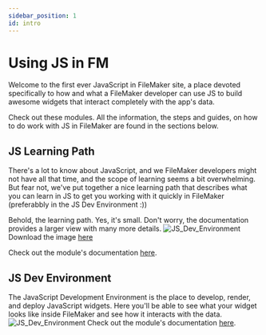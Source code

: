 ```yaml
---
sidebar_position: 1
id: intro
---
```


# Using JS in FM

Welcome to the first ever JavaScript in FileMaker site, a place devoted specifically to how and what a FileMaker developer can use JS to build awesome widgets that interact completely with the app's data. 

Check out these modules. All the information, the steps and guides, on how to do work with JS in FileMaker are found in the sections below. 

<!-- Feel free to email me at jeremy.brown@proofgeist.com. -->


## JS Learning Path

There's a lot to know about JavaScript, and we FileMaker developers might not have all that time, and the scope of learning seems a bit overwhelming. But fear not, we've put together a nice learning path that describes what you can learn in JS to get you working with it quickly in FileMaker (preferabbly in the JS Dev Environment :)) 

Behold, the learning path. Yes, it's small. Don't worry, the documentation provides a larger view with many more details.
![JS_Dev_Environment](/img/JS_learningPath_MM.png) Download the image [here](https://www.geistinteractive.com/wp-content/uploads/2020/08/JSPath-Large.jpg)

Check out the module's documentation [here](/docs/js-learning-path/intro).
## JS Dev Environment

The JavaScript Development Environment is the place to develop, render, and deploy JavaScript widgets. Here you'll be able to see what your widget looks like inside FileMaker and see how it interacts with the data.
![JS_Dev_Environment](/img/JS_Dev_Explain.png)
Check out the module's documentation [here](/docs/js-dev-env/intro).



